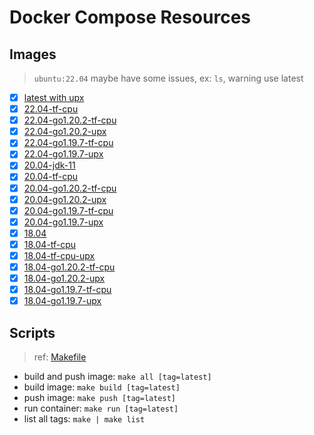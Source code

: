 # Docker Compose Resources

## Images

>`ubuntu:22.04` maybe have some issues, ex: `ls`, warning use latest

- [x] [latest with upx](./latest/Dockerfile)
- [x] [22.04-tf-cpu](./22.04-tf-cpu/Dockerfile)
- [x] [22.04-go1.20.2-tf-cpu](22.04-go1.20.2-tf-cpu/Dockerfile)
- [x] [22.04-go1.20.2-upx](22.04-go1.20.2-upx/Dockerfile)
- [x] [22.04-go1.19.7-tf-cpu](22.04-go1.19.7-tf-cpu/Dockerfile)
- [x] [22.04-go1.19.7-upx](22.04-go1.19.7-upx/Dockerfile)
- [x] [20.04-jdk-11](./20.04-jdk-11/Dockerfile)
- [x] [20.04-tf-cpu](./20.04-tf-cpu/Dockerfile)
- [x] [20.04-go1.20.2-tf-cpu](20.04-go1.20.2-tf-cpu/Dockerfile)
- [x] [20.04-go1.20.2-upx](20.04-go1.20.2-upx/Dockerfile)
- [x] [20.04-go1.19.7-tf-cpu](20.04-go1.19.7-tf-cpu/Dockerfile)
- [x] [20.04-go1.19.7-upx](20.04-go1.19.7-upx/Dockerfile)
- [x] [18.04](./18.04/Dockerfile)
- [x] [18.04-tf-cpu](./18.04-tf-cpu/Dockerfile)
- [x] [18.04-tf-cpu-upx](./18.04-tf-cpu-upx/Dockerfile)
- [x] [18.04-go1.20.2-tf-cpu](18.04-go1.20.2-tf-cpu/Dockerfile)
- [x] [18.04-go1.20.2-upx](18.04-go1.20.2-upx/Dockerfile)
- [x] [18.04-go1.19.7-tf-cpu](18.04-go1.19.7-tf-cpu/Dockerfile)
- [x] [18.04-go1.19.7-upx](./18.04-go1.19.7-upx/Dockerfile)

## Scripts

>ref: [Makefile](./Makefile)

- build and push image: `make all [tag=latest]`
- build image: `make build [tag=latest]`
- push image: `make push [tag=latest]`
- run container: `make run [tag=latest]`
- list all tags: `make | make list`
